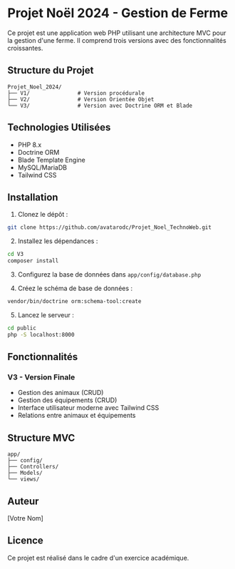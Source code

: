# Projet Noël 2024 - Gestion de Ferme

Ce projet est une application web PHP utilisant une architecture MVC pour la gestion d'une ferme. Il comprend trois versions avec des fonctionnalités croissantes.

## Structure du Projet

```
Projet_Noel_2024/
├── V1/               # Version procédurale
├── V2/               # Version Orientée Objet
└── V3/               # Version avec Doctrine ORM et Blade
```

## Technologies Utilisées

- PHP 8.x
- Doctrine ORM
- Blade Template Engine
- MySQL/MariaDB
- Tailwind CSS

## Installation

1. Clonez le dépôt :
```bash
git clone https://github.com/avatarodc/Projet_Noel_TechnoWeb.git
```

2. Installez les dépendances :
```bash
cd V3
composer install
```

3. Configurez la base de données dans `app/config/database.php`

4. Créez le schéma de base de données :
```bash
vendor/bin/doctrine orm:schema-tool:create
```

5. Lancez le serveur :
```bash
cd public
php -S localhost:8000
```

## Fonctionnalités

### V3 - Version Finale
- Gestion des animaux (CRUD)
- Gestion des équipements (CRUD)
- Interface utilisateur moderne avec Tailwind CSS
- Relations entre animaux et équipements

## Structure MVC

```
app/
├── config/
├── Controllers/
├── Models/
└── views/
```

## Auteur
[Votre Nom]

## Licence
Ce projet est réalisé dans le cadre d'un exercice académique.
